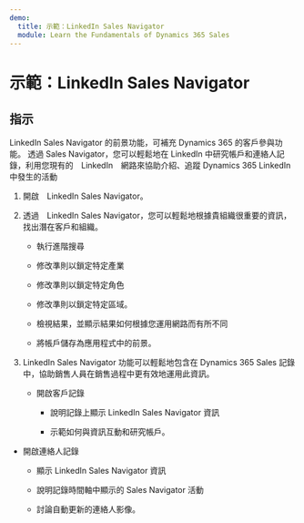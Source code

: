 ```yaml
---
demo:
  title: 示範：LinkedIn Sales Navigator
  module: Learn the Fundamentals of Dynamics 365 Sales
---
```


# 示範：LinkedIn Sales Navigator

## 指示

LinkedIn Sales Navigator 的前景功能，可補充 Dynamics 365 的客戶參與功能。 透過 Sales Navigator，您可以輕鬆地在 LinkedIn 中研究帳戶和連絡人記錄，利用您現有的　LinkedIn　網路來協助介紹、追蹤 Dynamics 365 LinkedIn　中發生的活動 

1. 開啟　LinkedIn Sales Navigator。 

2. 透過　LinkedIn Sales Navigator，您可以輕鬆地根據貴組織很重要的資訊，找出潛在客戶和組織。 

    - 執行進階搜尋

    - 修改準則以鎖定特定產業

    - 修改準則以鎖定特定角色

    - 修改準則以鎖定特定區域。 

    - 檢視結果，並顯示結果如何根據您運用網路而有所不同 

    - 將帳戶儲存為應用程式中的前景。 

3. LinkedIn Sales Navigator 功能可以輕鬆地包含在 Dynamics 365 Sales 記錄中，協助銷售人員在銷售過程中更有效地運用此資訊。 

    - 開啟客戶記錄

        - 說明記錄上顯示 LinkedIn Sales Navigator 資訊

        - 示範如何與資訊互動和研究帳戶。 

- 開啟連絡人記錄

    - 顯示 LinkedIn Sales Navigator 資訊

    - 說明記錄時間軸中顯示的 Sales Navigator 活動

    - 討論自動更新的連絡人影像。 

